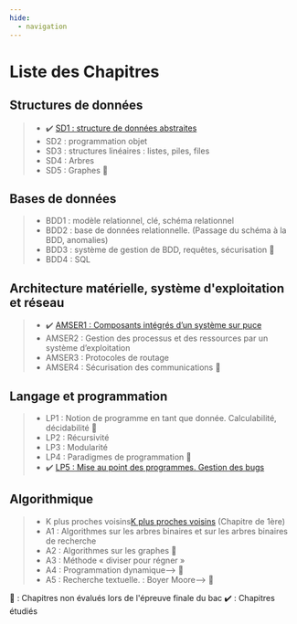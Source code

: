 ```yaml
---
hide:
  - navigation
---
```


# **Liste des Chapitres** 

## Structures de données
> -  ✔️ <!--SD1 : structure de données abstraites -->[SD1 : structure de données abstraites](SD/SD1/)  
> -  SD2 : programmation objet<!--[SD2 : programmation objet](SD/SD2/)-->  
> -  SD3 : structures linéaires : listes, piles, files<!--[SD3 : structures linéaires : listes, piles, files](SD/SD3/)-->  
> -  SD4 : Arbres<!--[SD4 : Arbres](SD/SD4/)-->  
> -  SD5 : Graphes<!--[SD5 : Graphes](SD/SD5/)--> 🐌

## Bases de données
> -  BDD1 : modèle relationnel, clé, schéma relationnel<!--[BDD1 : modèle relationnel, clé, schéma relationnel](BDD/BDD1/)-->
> -  BDD2 : base de données relationnelle. (Passage du schéma à la BDD, anomalies)<!--[BDD2 : base de données relationnelle. (Passage du schéma à la BDD, anomalies)](BDD/BDD2/)-->
> -  BDD3 : système de gestion de BDD, requêtes, sécurisation<!--[BDD3 : système de gestion de BDD, requêtes, sécurisation](BDD/BDD2/)--> 🐌  
> -  BDD4 : SQL<!--[BDD4 : SQL](BDD/BDD4)-->

## Architecture matérielle, système d'exploitation et réseau
> -  ✔️ <!--AMSER1 : Composants intégrés d’un système sur puce-->[AMSER1 : Composants intégrés d’un système sur puce](AMSER/AMSER1)   
> -  AMSER2 : Gestion des processus et des ressources par un système d’exploitation<!--[AMSER2 : Gestion des processus et des ressources par un système d’exploitation](AMSER/AMSER2)-->  
> -  AMSER3 : Protocoles de routage<!--[AMSER3 : Protocoles de routage](AMSER/AMSER3)-->
> -  AMSER4 : Sécurisation des communications<!--[AMSER4 : Sécurisation des communications](AMSER/AMSER4)--> 🐌

## Langage et programmation
> -  LP1 : Notion de programme en tant que donnée. Calculabilité, décidabilité 🐌  
> -  LP2 : Récursivité<!--[LP2 : Récursivité](LP/LP2)-->  
> -  LP3 : Modularité<!--[LP3 : Modularité ](LP/LP3)-->
> -  LP4 : Paradigmes de programmation 🐌  
> -  ✔️ <!--LP5 : Mise au point des programmes. Gestion des bugs-->[LP5 : Mise au point des programmes. Gestion des bugs](LP/LP5/)


## Algorithmique
> -  K plus proches voisins[K plus proches voisins](A/13/) (Chapitre de 1ère)
> -  A1 : Algorithmes sur les arbres binaires et sur les arbres binaires de recherche<!--[A1 : Algorithmes sur les arbres binaires et sur les arbres binaires de recherche](A/A1/)-->  
> -  A2 : Algorithmes sur les graphes<!--[A2 : Algorithmes sur les graphes](A/A2/)--> 🐌  
> -  A3 : Méthode « diviser pour régner »<!--[A3 : Méthode « diviser pour régner »](A/A3/)-->   
> - A4 : Programmation dynamique--> 🐌  
> - A5 : Recherche textuelle. : Boyer Moore--> 🐌

🐌 : Chapitres non évalués lors de l'épreuve finale du bac
✔️ : Chapitres étudiés